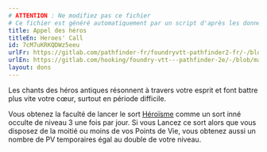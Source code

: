 ```yaml
---
# ATTENTION : Ne modifiez pas ce fichier
# Ce fichier est généré automatiquement par un script d'après les données du module Foundry VTT officiel et de sa traduction
title: Appel des héros
titleEn: Heroes' Call
id: 7cM7uKRKQDWz5eeu
urlFr: https://gitlab.com/pathfinder-fr/foundryvtt-pathfinder2-fr/-/blob/master/data/feats/7cM7uKRKQDWz5eeu.htm
urlEn: https://gitlab.com/hooking/foundry-vtt---pathfinder-2e/-/blob/master/packs/data/feats.db/heroes--call.json
layout: dons
---
```

Les chants des héros antiques résonnent à travers votre esprit et font battre plus vite votre cœur, surtout en période difficile.

Vous obtenez la faculté de lancer le sort [Héroïsme](../sorts/héroïsme.md) comme un sort inné occulte de niveau 3 une fois par jour. Si vous Lancez ce sort alors que vous disposez de la moitié ou moins de vos Points de Vie, vous obtenez aussi un nombre de PV temporaires égal au double de votre niveau.
